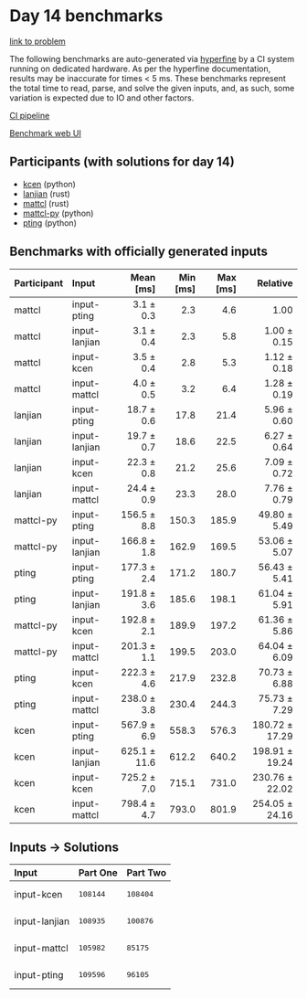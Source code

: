# Day 14 benchmarks

[link to problem](https://adventofcode.com/2023/day/14)

The following benchmarks are auto-generated via
[hyperfine](https://github.com/sharkdp/hyperfine) by a CI system running on
dedicated hardware. As per the hyperfine documentation, results may be
inaccurate for times < 5 ms. These benchmarks represent the total time to read,
parse, and solve the given inputs, and, as such, some variation is expected due
to IO and other factors.

[CI pipeline](http://ci.papercode.net:8080/teams/main/pipelines/aoc2023)

[Benchmark web UI](https://aoc.ancalagon.black)


## Participants (with solutions for day 14)

- [kcen](https://github.com/kcen/aoc2023) (python)
- [lanjian](https://github.com/lanjian/aoc-2023) (rust)
- [mattcl](https://github.com/mattcl/aoc2023) (rust)
- [mattcl-py](https://github.com/mattcl/aoc2023-py) (python)
- [pting](https://github.com/pting/aoc2023) (python)


## Benchmarks with officially generated inputs

| Participant | Input | Mean [ms] | Min [ms] | Max [ms] | Relative |
|:---|:---|---:|---:|---:|---:|
| mattcl | input-pting | 3.1 ± 0.3 | 2.3 | 4.6 | 1.00 |
| mattcl | input-lanjian | 3.1 ± 0.4 | 2.3 | 5.8 | 1.00 ± 0.15 |
| mattcl | input-kcen | 3.5 ± 0.4 | 2.8 | 5.3 | 1.12 ± 0.18 |
| mattcl | input-mattcl | 4.0 ± 0.5 | 3.2 | 6.4 | 1.28 ± 0.19 |
| lanjian | input-pting | 18.7 ± 0.6 | 17.8 | 21.4 | 5.96 ± 0.60 |
| lanjian | input-lanjian | 19.7 ± 0.7 | 18.6 | 22.5 | 6.27 ± 0.64 |
| lanjian | input-kcen | 22.3 ± 0.8 | 21.2 | 25.6 | 7.09 ± 0.72 |
| lanjian | input-mattcl | 24.4 ± 0.9 | 23.3 | 28.0 | 7.76 ± 0.79 |
| mattcl-py | input-pting | 156.5 ± 8.8 | 150.3 | 185.9 | 49.80 ± 5.49 |
| mattcl-py | input-lanjian | 166.8 ± 1.8 | 162.9 | 169.5 | 53.06 ± 5.07 |
| pting | input-pting | 177.3 ± 2.4 | 171.2 | 180.7 | 56.43 ± 5.41 |
| pting | input-lanjian | 191.8 ± 3.6 | 185.6 | 198.1 | 61.04 ± 5.91 |
| mattcl-py | input-kcen | 192.8 ± 2.1 | 189.9 | 197.2 | 61.36 ± 5.86 |
| mattcl-py | input-mattcl | 201.3 ± 1.1 | 199.5 | 203.0 | 64.04 ± 6.09 |
| pting | input-kcen | 222.3 ± 4.6 | 217.9 | 232.8 | 70.73 ± 6.88 |
| pting | input-mattcl | 238.0 ± 3.8 | 230.4 | 244.3 | 75.73 ± 7.29 |
| kcen | input-pting | 567.9 ± 6.9 | 558.3 | 576.3 | 180.72 ± 17.29 |
| kcen | input-lanjian | 625.1 ± 11.6 | 612.2 | 640.2 | 198.91 ± 19.24 |
| kcen | input-kcen | 725.2 ± 7.0 | 715.1 | 731.0 | 230.76 ± 22.02 |
| kcen | input-mattcl | 798.4 ± 4.7 | 793.0 | 801.9 | 254.05 ± 24.16 |


## Inputs -> Solutions

| Input | Part One | Part Two |
|:---|:---|:---|
|input-kcen|<pre>108144</pre>|<pre>108404</pre>|
|input-lanjian|<pre>108935</pre>|<pre>100876</pre>|
|input-mattcl|<pre>105982</pre>|<pre>85175</pre>|
|input-pting|<pre>109596</pre>|<pre>96105</pre>|
